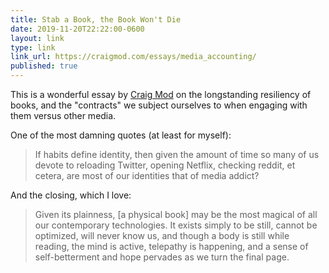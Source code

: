 ```yaml
---
title: Stab a Book, the Book Won't Die
date: 2019-11-20T22:22:00-0600
layout: link
type: link
link_url: https://craigmod.com/essays/media_accounting/
published: true
---
```


This is a wonderful essay by [Craig Mod](https://craigmod.com) on the longstanding resiliency of books, and the "contracts" we subject ourselves to when engaging with them versus other media.

One of the most damning quotes (at least for myself):

> If habits define identity, then given the amount of time so many of us devote to reloading Twitter, opening Netflix, checking reddit, et cetera, are most of our identities that of media addict?

And the closing, which I love:

> Given its plainness, [a physical book] may be the most magical of all our contemporary technologies. It exists simply to be still, cannot be optimized, will never know us, and though a body is still while reading, the mind is active, telepathy is happening, and a sense of self-betterment and hope pervades as we turn the final page.
